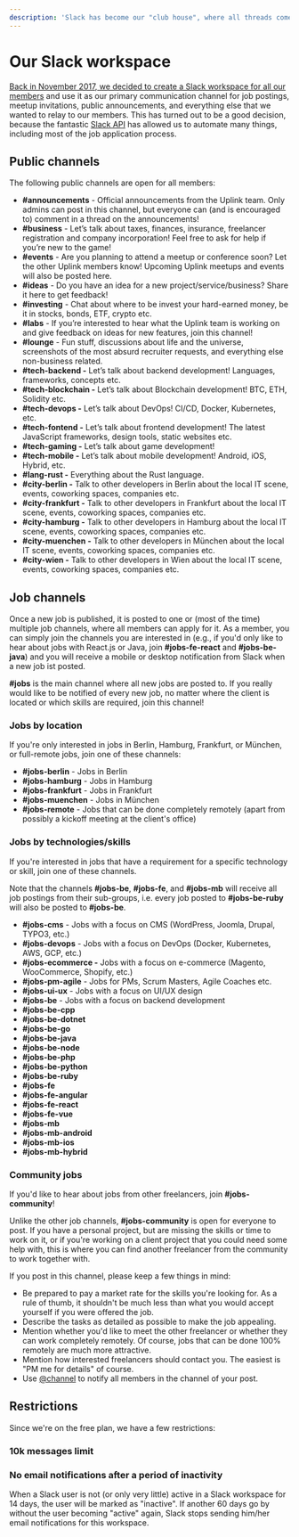 ```yaml
---
description: 'Slack has become our "club house", where all threads come together.'
---
```


# Our Slack workspace

[Back in November 2017, we decided to create a Slack workspace for all our members](https://medium.com/uplink-it-freelancer-network/lets-move-to-slack-86558368e6d8) and use it as our primary communication channel for job postings, meetup invitations, public announcements, and everything else that we wanted to relay to our members. This has turned out to be a good decision, because the fantastic [Slack API](https://api.slack.com/) has allowed us to automate many things, including most of the job application process.

## Public channels

The following public channels are open for all members:

* **\#announcements** - Official announcements from the Uplink team. Only admins can post in this channel, but everyone can \(and is encouraged to\) comment in a thread on the announcements!
* **\#business** - Let’s talk about taxes, finances, insurance, freelancer registration and company incorporation! Feel free to ask for help if you’re new to the game!
* **\#events** - Are you planning to attend a meetup or conference soon? Let the other Uplink members know! Upcoming Uplink meetups and events will also be posted here.
* **\#ideas** - Do you have an idea for a new project/service/business? Share it here to get feedback!
* **\#investing** - Chat about where to be invest your hard-earned money, be it in stocks, bonds, ETF, crypto etc.
* **\#labs** - If you’re interested to hear what the Uplink team is working on and give feedback on ideas for new features, join this channel!
* **\#lounge** - Fun stuff, discussions about life and the universe, screenshots of the most absurd recruiter requests, and everything else non-business related.
* **\#tech-backend -** Let’s talk about backend development! Languages, frameworks, concepts etc.
* **\#tech-blockchain -** Let’s talk about Blockchain development! BTC, ETH, Solidity etc.
* **\#tech-devops -** Let’s talk about DevOps! CI/CD, Docker, Kubernetes, etc.
* **\#tech-fontend -** Let’s talk about frontend development! The latest JavaScript frameworks, design tools, static websites etc.
* **\#tech-gaming -** Let’s talk about game development!
* **\#tech-mobile -** Let’s talk about mobile development! Android, iOS, Hybrid, etc.
* **\#lang-rust -** Everything about the Rust language.
* **\#city-berlin -** Talk to other developers in Berlin about the local IT scene, events, coworking spaces, companies etc.
* **\#city-frankfurt -** Talk to other developers in Frankfurt about the local IT scene, events, coworking spaces, companies etc.
* **\#city-hamburg -** Talk to other developers in Hamburg about the local IT scene, events, coworking spaces, companies etc.
* **\#city-muenchen -** Talk to other developers in München about the local IT scene, events, coworking spaces, companies etc.
* **\#city-wien -** Talk to other developers in Wien about the local IT scene, events, coworking spaces, companies etc.

## Job channels

Once a new job is published, it is posted to one or \(most of the time\) multiple job channels, where all members can apply for it. As a member, you can simply join the channels you are interested in \(e.g., if you'd only like to hear about jobs with React.js or Java, join **\#jobs-fe-react** and **\#jobs-be-java**\) and you will receive a mobile or desktop notification from Slack when a new job ist posted.

**\#jobs** is the main channel where all new jobs are posted to. If you really would like to be notified of every new job, no matter where the client is located or which skills are required, join this channel!

### Jobs by location

If you're only interested in jobs in Berlin, Hamburg, Frankfurt, or München, or full-remote jobs, join one of these channels:

* **\#jobs-berlin** - Jobs in Berlin
* **\#jobs-hamburg** - Jobs in Hamburg
* **\#jobs-frankfurt** - Jobs in Frankfurt
* **\#jobs-muenchen** - Jobs in München
* **\#jobs-remote** - Jobs that can be done completely remotely \(apart from possibly a kickoff meeting at the client's office\)

### Jobs by technologies/skills

If you're interested in jobs that have a requirement for a specific technology or skill, join one of these channels.

Note that the channels **\#jobs-be**, **\#jobs-fe**, and **\#jobs-mb** will receive all job postings from their sub-groups, i.e. every job posted to **\#jobs-be-ruby** will also be posted to **\#jobs-be**.

* **\#jobs-cms** - Jobs with a focus on CMS \(WordPress, Joomla, Drupal, TYPO3, etc.\)
* **\#jobs-devops** - Jobs with a focus on DevOps \(Docker, Kubernetes, AWS, GCP, etc.\)
* **\#jobs-ecommerce -** Jobs with a focus on e-commerce \(Magento, WooCommerce, Shopify, etc.\)
* **\#jobs-pm-agile** - Jobs for PMs, Scrum Masters, Agile Coaches etc.
* **\#jobs-ui-ux** - Jobs with a focus on UI/UX design
* **\#jobs-be** - Jobs with a focus on backend development
* **\#jobs-be-cpp**
* **\#jobs-be-dotnet**
* **\#jobs-be-go**
* **\#jobs-be-java**
* **\#jobs-be-node**
* **\#jobs-be-php**
* **\#jobs-be-python**
* **\#jobs-be-ruby**
* **\#jobs-fe**
* **\#jobs-fe-angular**
* **\#jobs-fe-react**
* **\#jobs-fe-vue**
* **\#jobs-mb**
* **\#jobs-mb-android**
* **\#jobs-mb-ios**
* **\#jobs-mb-hybrid**

### **Community jobs**

If you'd like to hear about jobs from other freelancers, join **\#jobs-community**!

Unlike the other job channels, **\#jobs-community** is open for everyone to post. If you have a personal project, but are missing the skills or time to work on it, or if you're working on a client project that you could need some help with, this is where you can find another freelancer from the community to work together with.

If you post in this channel, please keep a few things in mind:

* Be prepared to pay a market rate for the skills you're looking for. As a rule of thumb, it shouldn't be much less than what you would accept yourself if you were offered the job.
* Describe the tasks as detailed as possible to make the job appealing.
* Mention whether you'd like to meet the other freelancer or whether they can work completely remotely. Of course, jobs that can be done 100% remotely are much more attractive.
* Mention how interested freelancers should contact you. The easiest is "PM me for details" of course.
* Use [@channel](https://slack.com/intl/de-de/help/articles/202009646-Notify-a-channel-or-workspace) to notify all members in the channel of your post.

## Restrictions

Since we're on the free plan, we have a few restrictions:

### 10k messages limit

### No email notifications after a period of inactivity

When a Slack user is not \(or only very little\) active in a Slack workspace for 14 days, the user will be marked as "inactive". If another 60 days go by without the user becoming "active" again, Slack stops sending him/her email notifications for this workspace.

